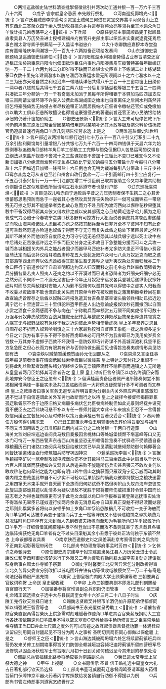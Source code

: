 <!-- { "loadSidebar": true } -->
　　○两淮巡盐御史陆世科清查批掣督徵盐引并两次助工通共银一百一万六千三百八十六两
　　○戊子  睿宗献皇帝忌辰  奉先殿行祭礼
　　○河南巡抚郭增光＜锍-釒＞言卢氏县贼首李宗善勾引灵宝土贼何三何进在灵宝交界蒿平河观音山上立有东西北三寨聚众四千余人焚劫攻县擒杀乡兵遣参将蒋汝亮等领兵至其地谕众角□羊散计擒元凶悉荡平之＜锍-釒＞下兵部
　　○原任吏部主事周顺昌毙于狱顺昌直隶吴县人万历癸丑进士授福建福州府推官升吏部主事以织监李实奏就逮竟死焉后事白赠太常寺卿予祭葬荫一子入监读书谥忠介
　　○太仆寺卿魏应嘉摉本寺尝盈库有嘉靖隆庆年间潮银一万一百九十六两拟备正项给发奏间
　　○山东道御史袁鲸题顷见巡漕御史徐卿伯＜锍-釒＞言丹阳练湖水利被豪势侵占业奉旨清查还官追租正法矣第臣原丹阳令也佃田抵饷臣任内事也舟阳凑集舟车疲苦特甚每年额编辽饷一万一千二十六两九钱二分即岁徵不缺而已难堪命矣臣查上下练湖二处上练湖延茅□衣数十里先年建闸潴水以防冬涸后改春运水盈无所须闸以十之六七潴水以十之二三为田亦天地自然之利也沿岸一带陆续详佃共得八千三百一十三亩每亩上田纳价一两中者八钱前后共得七千五百二两六钱一分后复摉括湖税等银三千五百二十四两共凑抵三年分额饷一万一千有奇毫未加派于民每年所得租银于本驿加马四匹加支应银三百两请立循环簿不许妄入公费此练湖成田之始末也自臣离任之后间水利荡然非旧乞将豪强倚势无帖侵占者尽数追租正法而居民帖内正佃者令缴帖还官抑或免缴加价以助大工俱非臣愚所敢擅议也得旨这豪强侵占的著遵前旨还官正法小民纳银给帖承佃的仍著计亩加价助工
　　○御史田景新＜锍-釒＞言大工未可轻停乞敕下所司仍前鸠集其原发过帑金曾因某项借用即以某项补还其木政等银及拖欠料价该抚按官仍遵屡旨速行完角□羊庶几刻期告俟劳永逸  上是之
　　○两淮巡盐御史陆世科＜锍-釒＞言户部近议两淮每年额行边引七十万五千一百八十引又行积引二十九万余引盐利颇饶每引量增银八分共银七万九千六百一十四两四钱俱于天启六年为始照例春秋追徵角□部转羊角□羊工部助工工完即与豁免但据□人苦恳运司酌议谓自立纲法以来盐斤视昔不啻减十之三盐课视昔不啻加十三循此不变□已难支今又不论新旧加银八分绝流而渔势将无鱼各□欲比宁夏加饷每引五分带盐十斤今每引八分带盐十六斤但如近日加银一钱带盐十六斤例也合无稍为裁减每引八分带盐十三斤少补□膏亦甚势之可从者也至若和州舍山改行食盐一万二千引高邮行四十引宝应复行一千五百引泰兴复行一万一千引江都加增二千引臣前已取其银助工今又每年徵其助袍价则额设已定似难更改所当请明立石永远遵守者也章付户部
　　○辽东巡抚袁崇焕＜锍-釒＞言臣见奴儿哈赤自宁远败后平昔之力压势制者保不生携二之心其舍愤蓄怒思患预防而急于一逞者其心也然攻具焚弃丧失殆尽非一僦可成而锦石一带烧残无可掠之野其不能遽举者势也故心急而力不赴且阳为渡河西向以懈粆花粆果堕其彀中不备奴得尽驱其众彼又借攻粆之威以安其部落之心且劫黄毛达子哈儿慎为之用餋成气力必倍于今春攻宁之势□秋冬野有可掠方行入犯而说者俱虑其席卷西虏遂越辽而攻山海喜峰诸处人虑臣初亦虑之然按其起兵至今日非万全不举彼岂不知有此奇道可乘哉然奇道亦险道也奴酋宁得而不守无守而复失此酋之稳处下著臣最苦之然料其断不越关外而他攻臣自度臣之力可守宁远无恙但恐其以战兵缀宁远以死士攻中右中后诸处正苦张巡许远之不多而臣又分身之无术故目下急整能分援而可斗之兵攻一城而各城相援关内外兵之能战者固少而器甲马匹应补者尤多防大患正不得惜小费容臣蕳汰定而后议补议给耳若西虏粆花五大营犹近奴穴众可七八余万奴近克而取之遗其部落望西北而奔以依虎酋奴得其部落生畜无筭粆之版升夷汉杂处穷而归我亦二千余口臣行宁前道参议毕自肃查明照边约汉人归汉而移之前屯令总兵赵率教蕳强者为兵分插各堡若夷人照夷人还夷之约以不开漠过而已说者恐降者为奸细夫奸细宁必无之然分而不聚即一二不逞无足害臣于今年正月奴犯宁远发各兵登城后遂纵街民摉奸细片时而尽夫两敌相对安能人人为剿不受降何以孤其党何以得彼中之虚实人归我而不收委以资敌臣不敢也慨自北关失而开原单今粆花被攻而我之藩篱稍撤幸粆尚在臣故宣谕虎酋厚存之后酋以奴贼四月报急遣其台吉桑昂寨率诸头脑领兵相助已抵近边离宁远七十里连营二三十里俱驼带盔甲臣差人出边慰谕旋报奴攻粆花而撤回以自固小赏之酒食千余两感而不争与向在广宁称助兵而率额赏五万颇不同矣虎带甲可数十万强与弱奴非虎敌然奴百战枭雄虎无纪律乱与整虎又非奴敌臣故亲出厚遣其领赏之人嘱其无与奴野战脱有急移于我之近边彼此声势相倚量虎感  皇上多年豢养之恩且自图存必不折而入奴若哈喇慎之三十六家最称狡猾自督臣王象乾一抚之后顺多逆少今日之计我方有事于东不得不修好西虏即未必可用然不为我害即已为我用矣岁费金钱数十万其亦不虚掷乎西款不坏我得一意防奴即巧计奇谋不外高城深池利兵坚甲臣方急急图之但心长而力有限其有济与否则待做出而后见也得旨览奏夷虏情形具见防御有法
　　○袁崇焕以贼情暂缓题赞画孙元化回部从之
　　○袁崇焕又言臣任事四年每见前者偾事在情面低回线索牵缠臣以微贱蒙  皇上特达之知付托之重恨不一刻将此乱丝败絮者改而头绪分明经纬安贴无柰镇臣满桂不喻臣意而通镇之人无所适从皇皇者两月臣始择其可言者告之  皇上蒙  皇上过听臣言令镇臣以功名终镇臣安而此地亦安今督臣王之臣忽有＜锍-釒＞留满桂而责备臣者颇严诸所陈奏何尝不揭揭相闻惟满桂一事臣实未及共□盖临敌而易一大将傥迟疑观望计多不可测者而又恭绎  皇上之敕臣者曰事关军务无避专决昨明旨更为分别关内关外照应声援臣感激知遇不觉过于自信遂谓此关外军务也故断而行之以待  皇上之裁择今接督师揭臣罪臣孤迂耿僻原不合于边臣旧格又病弱多病伏乞允臣餋病终制但如此光景则经抚并设究竟不便臣去之后此缺可悬不补以专任一督师封疆大幸此十年来痼疾臣忍不一言得旨奴信尚缓正宜督抚同心及时修补以策万全满桂已有旨著议妥合＜锍-釒＞奏闻倚任方殷何得引疾求去
　　○己丑工部覆永年伯王明辅妻汤氏葬价得旨妻室与祖母不同又当国用匮乏之日准照赵氏例内减三分之二给付银一千两自行造葬
　　○山海关太监刘应坤巡边查阅兵马数目奏报因言桃林口等处城堡倾颓不堪喜峰等口又无水门可恃万一东西告警声东击西山海虽坚恐无所赖得旨览奏不扰驿递不受馈遗自备糇粮遍历石门诸路口查阅兵马数目给散钦赏已毕具见清勤城堡倾颓防御何赖即著会同督抚镇道诸臣亟行修筑加兵防守巩固神京
　　○登莱巡抚李嵩＜锍-釒＞言据毛镇报李矿以一旅牵制攻奴屯城堡杀伤不计其数得马三百余匹此中达贼当以千计以六百人围其堡而获捷如许又驾言从后追来败不旋踵所伤兵实甚且猥云不敢攻关何以敢攻粆花也何牵制之能为也即有明口岭牛信山之擒获而只雁双凫宁足示威而动其剿袭内顾之虑哉盖此举自不可少实不可轻以后果侦探的确我众彼寡持数日之粮决迅雷之用四窜无术束手就歼自天而下全旅而归何妨试奇不然但树帜山头舣舟海岸忽彼忽此旋进旋郤诡其迹以乱情多为疑以误敌不犹胜于陨将覆师伤威损重转令轻中国而长寇志者之为得也哉然臣更有说于此毛文龙屡以角□羊俘报奉旨著登莱巡抚审实处治不得滥杀无辜臣已谨拟遵行俟两月余杳无消息毋亦自知非真正渠魁不得轻渎而姑寝之耶则此累累多首将何以安顿乎如上岁角□羊俘贻患酿祸几不可收拾一变于海舶而角□羊官时可达被杀再变于登镇而兵丁王一松等阵伤又不徒驿递粮饷之驿扰烦费为矣况往时角□羊俘有文未到而人先到者彼夫扬帆而至知为毛镇所角□羊乎奴酋所角□羊乎万一奸细假借其间朦艟并发卒然登岸出不意而攻不备则其害宁忍言哉且各镇边临阵擒获绝无角□羊者有之不过头目渠魁其余小丑悉于彼处正法何独于东镇不然也  上命该部覆议具奏
　　○南京陕西道御史刘之凤差满赴京考察得旨刘之凤贪险不正南北昭彰著冠带闲住
　　○礼部尚书协理詹事府事孟时芳四＜锍-釒＞乞休许之命驰驿去
　　○原任御史周宗建卒于狱宗建直隶吴江县人万历癸丑进士令武康改仁和辛酉拜御史按楚未行丁外艰又二年为曹钦程劾削籍太监李实复劾之逮诏狱殒身后事白赠太仆寺卿予祭葬
　　○御史李时馨奏江北灾苦异常乞分别改折得旨江北久苦异灾委宜分别改折以苏屯困奸弁铁有功等徵收屯粮侵欠至一万二千有奇是何法纪著勒限严追充饷
　　○庚寅  上御皇极门内殿大学士顾秉谦等进  三朝要典百官致词称贺  上命送  皇史宬收藏
　　○辛卯  上命三朝要典副本即发礼部刊刻赐给百官颁行天下
　　○加镇番参将官惟贤副总兵职衔仍旧管事
　　○壬辰以  信王婚礼命诸王馆选择女子选中大与县民周奎女年十六岁三月二十八日子时生
　　○庆陵工完行钦天监择日谢土
　　○赐魏忠贤敕奖并银币羊酒仍加升原荫弟侄都督同知以缉强贼王智官等也
　　○兵部尚书王永光覆崔呈秀助工＜锍-釒＞请催各省缺官柴直银两得旨柴灰上供急需时刻难缓著作速角□羊进其百官柴薪既捐助大工宜行各抚按依期速角□羊应用不得以空文塞责○吏科给事中杨所修言王之臣袁崇焕破格夺情正当□□弁此七尺置之度外何可以形迹之故互起债嫌且督抚功罪一体满桂应议留应别用同自封疆起见不可分为两人之事祈  圣明切责两臣同心御侮以保危疆  上是之
　　○督师王之臣＜锍-釒＞言山海边城被两坍塌六处乞将续留蓟镇班兵四营仍发来关修工刻期竣事得旨关门防御全赖城垣岂容倾圮速将蓟镇所留四营班军尽发修筑以固金汤秋班军士有旨限六月初十日到关如何稽迟至今其未到的参来处治
　　○调副总兵管福建北路参将杨应春为南路副总兵
　　○癸巳遣太常寺堂上官祭大德之神
　　○甲午  上视朝
　　○文书房传示  圣旨  信王婚礼选中周奎女六礼吉日著礼部行钦天监选择
　　○工部尚书董可威覆蓟辽总督阎鸣泰请军器火药得旨蓟门保障神京军器火药著丙字库照数给发各镇自行防御不得援以为例
　　○兵部尚书管左侍郎事刘遵宪乞终餋许之
